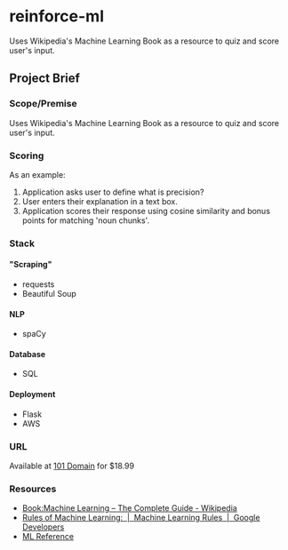 # reinforce-ml
Uses Wikipedia's Machine Learning Book as a resource to quiz and score user's input.

## Project Brief

### Scope/Premise
Uses Wikipedia's Machine Learning Book as a resource to quiz and score user's input.

### Scoring
As an example:
1. Application asks user to define what is precision?
2. User enters their explanation in a text box.
3. Application scores their response using cosine similarity and bonus points for matching 'noun chunks'.

### Stack
#### "Scraping"
* requests
* Beautiful Soup

#### NLP
* spaCy

#### Database
* SQL

#### Deployment
* Flask
* AWS

### URL
Available at [101 Domain](https://www.101domain.com/domain-availability-search.htm) for $18.99

### Resources
* [Book:Machine Learning – The Complete Guide - Wikipedia](https://en.wikipedia.org/wiki/Book:Machine_Learning_%E2%80%93_The_Complete_Guide)
* [Rules of Machine Learning:  |  Machine Learning Rules  |  Google Developers](https://developers.google.com/machine-learning/rules-of-ml/)
* [ML Reference](http://mlreference.com/)

